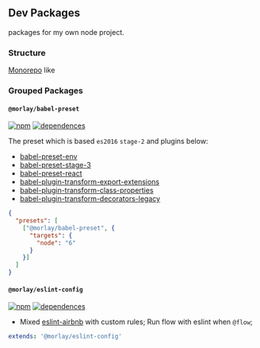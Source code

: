## Dev Packages

packages for my own node project.

### Structure

[Monorepo](https://github.com/babel/babel/blob/master/doc/design/monorepo.md) like

### Grouped Packages

#### `@morlay/babel-preset`

[![npm][babel-preset-badge]][babel-preset]
[![dependences][babel-preset-deps-badge]][babel-preset-deps]

[babel-preset]: https://www.npmjs.com/package/@morlay/babel-preset
[babel-preset-badge]: https://img.shields.io/npm/v/@morlay/babel-preset.svg

[babel-preset-deps]: https://david-dm.org/morlay/dep-packages?path=packages/babel-preset
[babel-preset-deps-badge]: https://david-dm.org/morlay/dep-packages.svg?path=packages/babel-preset

The preset which is based `es2016` `stage-2` and plugins below:

* [babel-preset-env](https://github.com/babel/babel-preset-env)
* [babel-preset-stage-3](http://babeljs.io/docs/plugins/preset-stage-3/)
* [babel-preset-react](http://babeljs.io/docs/plugins/preset-react/)
* [babel-plugin-transform-export-extensions](http://babeljs.io/docs/plugins/transform-export-extensions/)
* [babel-plugin-transform-class-properties](http://babeljs.io/docs/plugins/transform-class-properties/)
* [babel-plugin-transform-decorators-legacy](http://babeljs.io/docs/plugins/transform-decorators/)

```json
{
  "presets": [
    ["@morlay/babel-preset", {
      "targets": {
        "node": "6"
      }
    }]
  ]
}
```

#### `@morlay/eslint-config`

[![npm][eslint-config-badge]][eslint-config]
[![dependences][eslint-config-deps-badge]][eslint-config-deps]

[eslint-config]: https://www.npmjs.com/package/@morlay/eslint-config
[eslint-config-badge]: https://img.shields.io/npm/v/@morlay/eslint-config.svg

[eslint-config-deps]: https://david-dm.org/morlay/dep-packages?path=packages/eslint-config
[eslint-config-deps-badge]: https://david-dm.org/morlay/dep-packages.svg?path=packages/eslint-config

* Mixed [eslint-airbnb](https://github.com/airbnb/javascript) with custom rules; Run flow with eslint when `@flow`;

```yml
extends: '@morlay/eslint-config'
```
